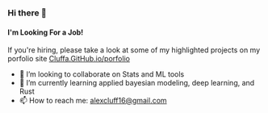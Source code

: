### Hi there 👋

#### I'm Looking For a Job!
If you're hiring, please take a look at some of my highlighted projects on my porfolio site
[Cluffa.GitHub.io/porfolio](https://Cluffa.GitHub.io/porfolio)

- 👯 I’m looking to collaborate on Stats and ML tools
- 🌱 I’m currently learning applied bayesian modeling, deep learning, and Rust
- 📫 How to reach me: [alexcluff16@gmail.com](mailto:alexcluff16@gmail.com)

<!--
**cluffa/cluffa** is a ✨ _special_ ✨ repository because its `README.md` (this file) appears on your GitHub profile.

Here are some ideas to get you started:

- 🔭 I’m currently working on ...
- 🌱 I’m currently learning ...
- 👯 I’m looking to collaborate on ...
- 🤔 I’m looking for help with ...
- 💬 Ask me about ...
- 📫 How to reach me: ...
- 😄 Pronouns: ...
- ⚡ Fun fact: ...
-->
